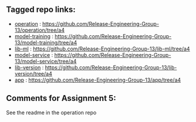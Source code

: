 ## Tagged repo links:
- [operation](https://github.com/Release-Engineering-Group-13/operation) : https://github.com/Release-Engineering-Group-13/operation/tree/a4
- [model-training](https://github.com/Release-Engineering-Group-13/model-training) : https://github.com/Release-Engineering-Group-13/model-training/tree/a4
- [lib-ml](https://github.com/Release-Engineering-Group-13/lib-ml) : https://github.com/Release-Engineering-Group-13/lib-ml/tree/a4
- [model-service](https://github.com/Release-Engineering-Group-13/model-service) : https://github.com/Release-Engineering-Group-13/model-service/tree/a4
- [lib-version](https://github.com/Release-Engineering-Group-13/lib-version) : https://github.com/Release-Engineering-Group-13/lib-version/tree/a4
- [app](https://github.com/Release-Engineering-Group-13/app) : https://github.com/Release-Engineering-Group-13/app/tree/a4

## Comments for Assignment 5:
See the readme in the operation repo
